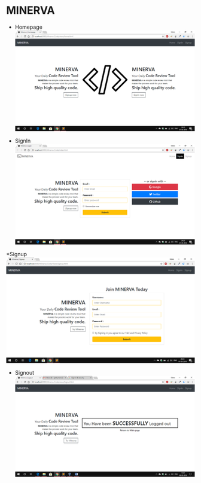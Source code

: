 # MINERVA

* Homepage
![Homepage](Snapshots/Homepage.png)

* SignIn
![Signin-Page](Snapshots/Signin.png)

*Signup
![Signup-Page](Snapshots/Signup.png)

* Signout
![Signout-Page](Snapshots/Signout.png)

